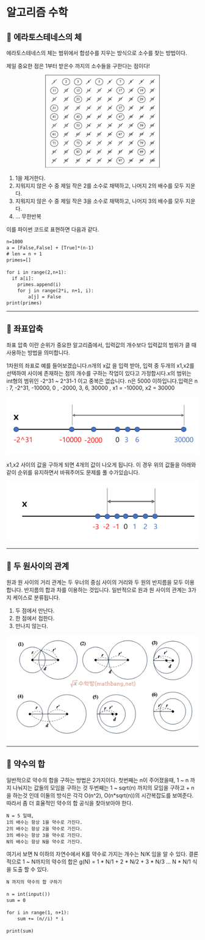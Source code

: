 # 알고리즘 수학

##  📌 에라토스테네스의 체
에라토스테네스의 체는 범위에서 합성수를 지우는 방식으로 소수를 찾는 방법이다.

제일 중요한 점은 1부터 받은수 까지의 소수들을 구한다는 점이다!

<p align="center">
    <img src="Picture\Math_1.png">
</p>

1. 1을 제거한다.
2. 지워지지 않은 수 중 제일 작은 2를 소수로 채택하고, 나머지 2의 배수를 모두 지운다.
3. 지워지지 않은 수 중 제일 작은 3을 소수로 채택하고, 나머지 3의 배수를 모두 지운다.
4. ... 무한반복

이를 파이썬 코드로 표현하면 다음과 같다.
```
n=1000
a = [False,False] + [True]*(n-1)
# len = n + 1
primes=[]

for i in range(2,n+1):
  if a[i]:
    primes.append(i)
    for j in range(2*i, n+1, i):
        a[j] = False
print(primes)
```
---
## 📌 좌표압축
좌표 압축 이란 순위가 중요한 알고리즘에서, 입력값의 개수보다 입력값의 범위가 클 때 사용하는 방법을 의미합니다.

1차원의 좌표로 예를 들어보겠습니다.n개의 x값 을 입력 받아, 입력 중 두개의  x1,x2를 선택하여 사이에 존재하는 점의 개수를 구하는 작업이 있다고 가정합시다.x의 범위는 int형의 범위인 -2^31 ~ 2^31-1 이고 중복은 없습니다. n은 5000 이하입니다.입력은 n : 7, -2^31, -10000, 0 , -2000, 3, 6, 30000 , x1 = -10000, x2 = 30000
<p align="center">
    <img src="Picture\Math_2.png">
</p>

x1,x2 사이의 값을 구하게 되면 4개의 값이 나오게 됩니다.
이 경우 위의 값들을 아래와 같이 순위를 유지하면서 바꿔주어도 문제를 풀 수가있습니다.

<p align="center">
    <img src="Picture\Math_3.png">
</p>

---

## 📌 두 원사이의 관계
원과 원 사이의 거리 관계는 두 우너의 중심 사이의 거리와 두 원의 반지름을 모두 이용합니다. 반지름의 합과 차를 이용하는 것입니다. 
일반적으로 원과 원 사이의 관계는 3가지 케이스로 분류됩니다.

1. 두 점에서 만난다.
2. 한 점에서 접한다.
3. 만나지 않는다.
   
<p align="center">
    <img src="Picture\Math_4.png">
</p>

---

## 📌 약수의 합
일반적으로 약수의 합을 구하는 방법은 2가지이다. 첫번째는 n이 주어졌을때, 1 ~ n 까지 나눠지는 값들의 모임을 구하는 것 두번째는 1 ~ sqrt(n) 까지의 모임을 구하고 + n을 하는것 인데 이둘의 방식은 각각 O(n^2), O(n*sqrt(n))의 시간복잡도를 보여준다. 따라서 좀 더 효율적인 약수의 합 공식을 찾아보아야 한다.

```
N = 5 일때,
1의 배수는 항상 1을 약수로 가진다.
2의 배수는 항상 2을 약수로 가진다.
3의 배수는 항상 3을 약수로 가진다.
N의 배수는 항상 N을 약수로 가진다.
```
여기서 보면 N 이하의 자연수에서 K를 약수로 가지는 개수는 N/K 임을 알 수 있다. 결론적으로 1 ~ N까지의 약수의 합은 g(N) = 1 * N/1 + 2 * N/2 + 3 * N/3 ... N * N/1 식을 도출 할 수 있다.

```
N 까지의 약수의 합 구하기

n = int(input())
sum = 0

for i in range(1, n+1):
    sum += (n//i) * i

print(sum)
```